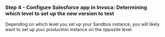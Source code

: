 ### Step 4 - Configure Salesforce app in Invoca: Determining which level to set up the new version to test

Depending on which level you set up your Sandbox instance, you will likely want to set up your production instance on the opposite level. 